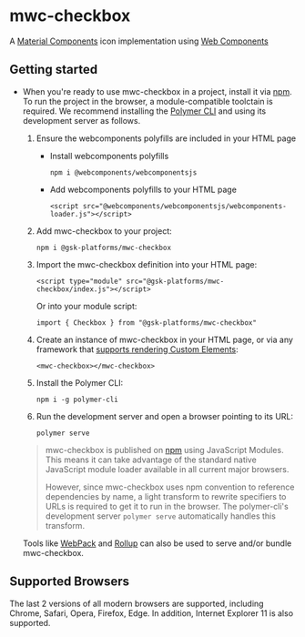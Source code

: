 # mwc-checkbox
A [Material Components](https://material.io/components/) icon implementation using [Web Components](https://www.webcomponents.org/introduction)

## Getting started

* When you're ready to use mwc-checkbox in a project, install it via [npm](https://www.npmjs.com/). To run the project in the browser, a module-compatible toolctain is required. We recommend installing the [Polymer CLI](https://github.com/Polymer/polymer-cli) and using its development server as follows.

  1. Ensure the webcomponents polyfills are included in your HTML page

      - Install webcomponents polyfills

          ```npm i @webcomponents/webcomponentsjs```

      - Add webcomponents polyfills to your HTML page

          ```<script src="@webcomponents/webcomponentsjs/webcomponents-loader.js"></script>```

  1. Add mwc-checkbox to your project:

      ```npm i @gsk-platforms/mwc-checkbox```

  1. Import the mwc-checkbox definition into your HTML page:

      ```<script type="module" src="@gsk-platforms/mwc-checkbox/index.js"></script>```

      Or into your module script:

      ```import { Checkbox } from "@gsk-platforms/mwc-checkbox"```

  1. Create an instance of mwc-checkbox in your HTML page, or via any framework that [supports rendering Custom Elements](https://custom-elements-everywhere.com/):

      ```<mwc-checkbox></mwc-checkbox>```

  1. Install the Polymer CLI:

      ```npm i -g polymer-cli```

  1. Run the development server and open a browser pointing to its URL:

      ```polymer serve```

  > mwc-checkbox is published on [npm](https://www.npmjs.com/package/@gsk-platforms/mwc-checkbox) using JavaScript Modules.
  This means it can take advantage of the standard native JavaScript module loader available in all current major browsers.
  >
  > However, since mwc-checkbox uses npm convention to reference dependencies by name, a light transform to rewrite specifiers to URLs is required to get it to run in the browser. The polymer-cli's development server `polymer serve` automatically handles this transform.

  Tools like [WebPack](https://webpack.js.org/) and [Rollup](https://rollupjs.org/) can also be used to serve and/or bundle mwc-checkbox.

## Supported Browsers

The last 2 versions of all modern browsers are supported, including
Chrome, Safari, Opera, Firefox, Edge. In addition, Internet Explorer 11 is also supported.

